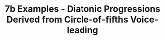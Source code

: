 ---
layout: post
title: 7b Examples - Diatonic Progressions Derived from Circle-of-fifths Voice-leading
---